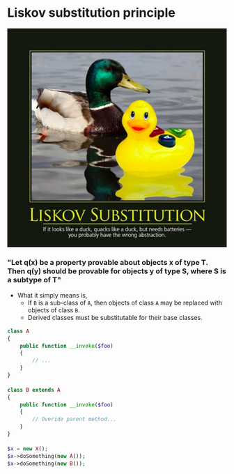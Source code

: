 # Liskov substitution principle

![Illustration: Liskov substitution principle](../storage/3-intro-liskov-substitution-principle.png)

### "Let q(x) be a property provable about objects x of type T. Then q(y) should be provable for objects y of type S, where S is a subtype of T"

* What it simply means is,
  * If `B` is a sub-class of `A`, then objects of class `A` may be replaced with
        objects of class `B`.
  * Derived classes must be substitutable for their base classes.

```php
class A
{
    public function __invoke($foo)
    {
        // ...
    }
}

class B extends A
{
    public function __invoke($foo)
    {
        // Overide parent method...
    }
}

$x = new X();
$x->doSomething(new A());
$x->doSomething(new B());
```